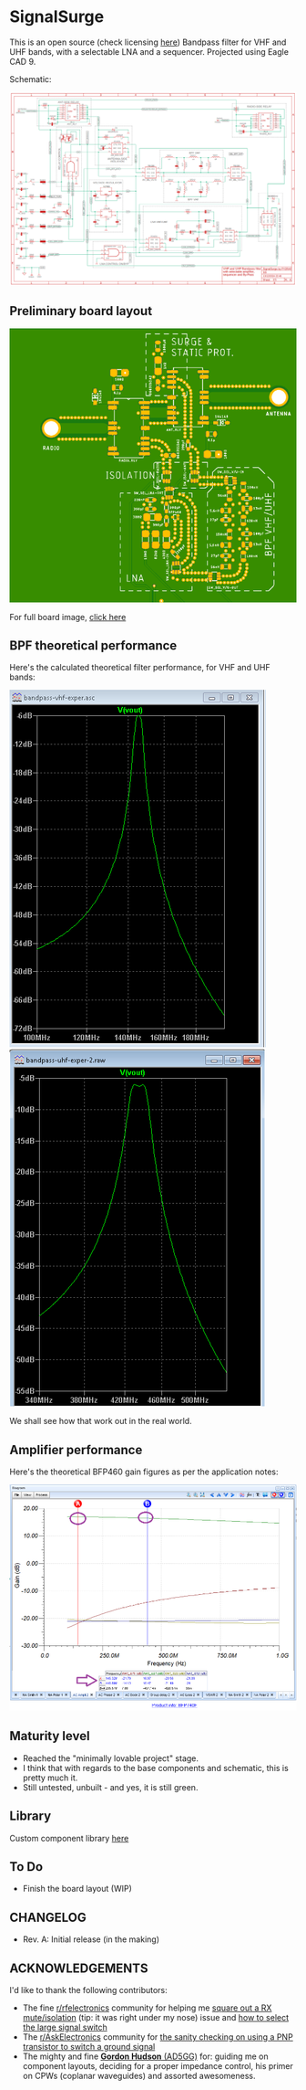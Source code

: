 # SignalSurge

This is an open source (check licensing [here](https://github.com/rfrht/SignalSurge/blob/main/LICENSE)) Bandpass filter for VHF and UHF bands, with a selectable LNA and a sequencer. Projected using Eagle CAD 9.

Schematic: 

![Schematic SignalSurge](https://github.com/rfrht/SignalSurge/blob/main/others/schematic.png)

## Preliminary board layout
![Rev A Signal Surge](https://github.com/rfrht/SignalSurge/blob/main/others/SS-thumb.png)

For full board image, [click here](https://github.com/rfrht/SignalSurge/blob/main/others/SS.png)

## BPF theoretical performance
Here's the calculated theoretical filter performance, for VHF and UHF bands:

![VHF BPF performance](https://github.com/rfrht/SignalSurge/blob/main/others/bpf-vhf.png)
![UHF BPF performance](https://github.com/rfrht/SignalSurge/blob/main/others/bpf-uhf.png)

We shall see how that work out in the real world.

## Amplifier performance
Here's the theoretical BFP460 gain figures as per the application notes:

![Amplifier performance](https://github.com/rfrht/SignalSurge/blob/main/others/bfp460-gain-fig.png)

## Maturity level
* Reached the "minimally lovable project" stage.
* I think that with regards to the base components and schematic, this is pretty much it.
* Still untested, unbuilt - and yes, it is still green.

## Library
Custom component library [here](https://github.com/rfrht/FT991A-PAT/blob/master/Schematic/aarf.lbr)

## To Do
* Finish the board layout (WIP)

## CHANGELOG
* Rev. A: Initial release (in the making)

## ACKNOWLEDGEMENTS
I'd like to thank the following contributors:
* The fine [r/rfelectronics](https://www.reddit.com/r/rfelectronics/) community for helping me [square out a RX mute/isolation](https://www.reddit.com/r/rfelectronics/comments/1h0pffq/help_me_reuse_this_circuit/) (tip: it was right under my nose) issue and [how to select the large signal switch](https://www.reddit.com/r/rfelectronics/comments/1h5mthn/help_select_high_power_50w_uhf_switch/)
* The [r/AskElectronics](https://www.reddit.com/r/AskElectronics/) community for [the sanity checking on using a PNP transistor to switch a ground signal](https://www.reddit.com/r/AskElectronics/comments/1hanp3u/will_this_switch_when_tx_gnd_is_grounded/)
* The mighty and fine [**Gordon Hudson** (AD5GG)](https://www.qrz.com/db/AD5GG) for: guiding me on component layouts, deciding for a proper impedance control, his primer on CPWs (coplanar waveguides) and assorted awesomeness.
